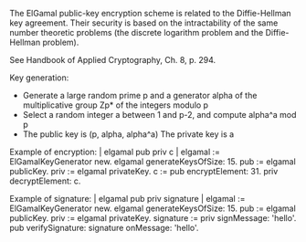 The ElGamal public-key encryption scheme is related to the Diffie-Hellman key agreement. Their security is based on the intractability of the same number theoretic problems (the discrete logarithm problem and the Diffie-Hellman problem).

See Handbook of Applied Cryptography, Ch. 8, p. 294.

Key generation:
* Generate a large random prime p and a generator alpha of the multiplicative group Zp* of the integers modulo p
* Select a random integer a between 1 and p-2, and compute alpha^a mod p
* The public key is (p, alpha, alpha^a)
  The private key is a

Example of encryption:
| elgamal pub priv c |
elgamal := ElGamalKeyGenerator new.
elgamal generateKeysOfSize: 15.
pub := elgamal publicKey.
priv := elgamal privateKey.
c := pub encryptElement: 31.
priv decryptElement: c.


Example of signature:
| elgamal pub priv signature |
elgamal := ElGamalKeyGenerator new.
elgamal generateKeysOfSize: 15.
pub := elgamal publicKey.
priv := elgamal privateKey.
signature := priv signMessage: 'hello'.
pub verifySignature: signature onMessage: 'hello'.

